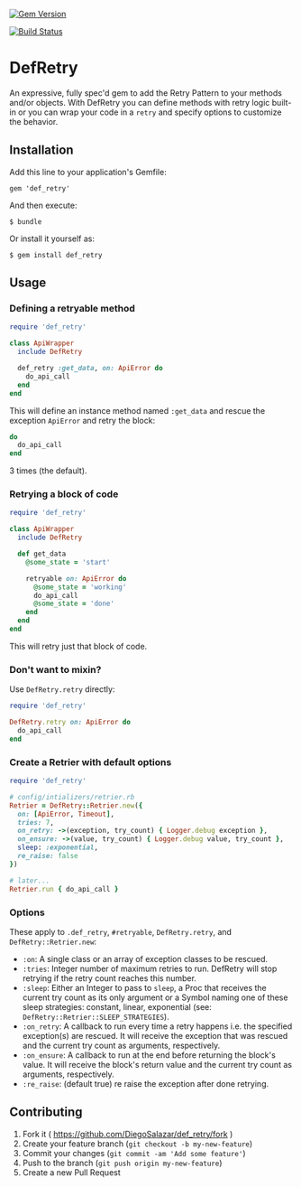 [![Gem Version](https://badge.fury.io/rb/def_retry.svg)](http://badge.fury.io/rb/def_retry)

[![Build Status](https://travis-ci.org/DiegoSalazar/DefRetry.svg?branch=master)](https://travis-ci.org/DiegoSalazar/DefRetry)

# DefRetry

An expressive, fully spec'd gem to add the Retry Pattern to your methods and/or objects. With DefRetry
you can define methods with retry logic built-in or you can wrap your code in a
`retry` and specify options to customize the behavior.

## Installation

Add this line to your application's Gemfile:

    gem 'def_retry'

And then execute:

    $ bundle

Or install it yourself as:

    $ gem install def_retry

## Usage

### Defining a retryable method

```ruby
require 'def_retry'

class ApiWrapper
  include DefRetry

  def_retry :get_data, on: ApiError do
    do_api_call
  end
end
```

This will define an instance method named `:get_data` and rescue the exception
`ApiError` and retry the block:

```ruby
do
  do_api_call
end
```
3 times (the default).

### Retrying a block of code

```ruby
require 'def_retry'

class ApiWrapper
  include DefRetry

  def get_data
    @some_state = 'start'

    retryable on: ApiError do
      @some_state = 'working'
      do_api_call
      @some_state = 'done'
    end
  end
end
```

This will retry just that block of code.

### Don't want to mixin?

Use `DefRetry.retry` directly:

```ruby
require 'def_retry'

DefRetry.retry on: ApiError do
  do_api_call
end
```

### Create a Retrier with default options

```ruby
require 'def_retry'

# config/intializers/retrier.rb
Retrier = DefRetry::Retrier.new({
  on: [ApiError, Timeout],
  tries: 7,
  on_retry: ->(exception, try_count) { Logger.debug exception },
  on_ensure: ->(value, try_count) { Logger.debug value, try_count },
  sleep: :exponential,
  re_raise: false
})

# later...
Retrier.run { do_api_call }
```

### Options

These apply to `.def_retry`, `#retryable`, `DefRetry.retry`, and `DefRetry::Retrier.new`:
  - `:on`: A single class or an array of exception classes to be rescued.
  - `:tries`: Integer number of maximum retries to run. DefRetry will stop retrying if the retry count reaches this number.
  - `:sleep`: Either an Integer to pass to `sleep`, a Proc that receives the current try count as its only argument or a Symbol naming one of these sleep strategies: constant, linear, exponential (see: `DefRetry::Retrier::SLEEP_STRATEGIES`).
  - `:on_retry`: A callback to run every time a retry happens i.e. the specified exception(s) are rescued. It will receive the exception that was rescued and the current try count as arguments, respectively.
  - `:on_ensure`: A callback to run at the end before returning the block's value. It will receive the block's return value and the current try count as arguments, respectively.
  - `:re_raise`: (default true) re raise the exception after done retrying.

## Contributing

1. Fork it ( https://github.com/DiegoSalazar/def_retry/fork )
2. Create your feature branch (`git checkout -b my-new-feature`)
3. Commit your changes (`git commit -am 'Add some feature'`)
4. Push to the branch (`git push origin my-new-feature`)
5. Create a new Pull Request
